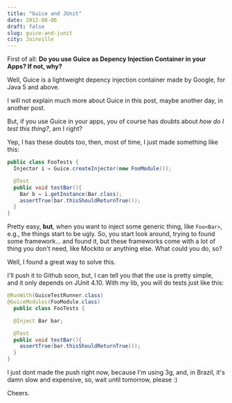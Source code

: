 ```yaml
---
title: "Guice and JUnit"
date: 2012-08-06
draft: false
slug: guice-and-junit
city: Joinville
---
```


First of all: **Do you use Guice as Depency Injection Container in your Apps? If not, why?**

Well, Guice is a lightweight depency injection container made by Google, for Java 5 and above.

I will not explain much more about Guice in this post, maybe another day, in another post.

But, if you use Guice in your apps, you of course has doubts about *how do I test this thing?*, am I right?

Yep, I has these doubts too, then, most of time, I just made something like this:

```java
public class FooTests {
  Injector i = Guice.createInjector(new FooModule());

  @Test
  public void testBar(){
    Bar b = i.getInstance(Bar.class);
    assertTrue(bar.thisShouldReturnTrue());
  }
}
```

Pretty easy, **but**, when you want to inject some generic thing, like `Foo<Bar>`, e.g., the things start to be ugly. So, you start look around, trying to found some framework… and found it, but these frameworks come with a lot of thing you don't need, like Mockito or anything else. What could you do, so?

Well, I found a great way to solve this.

I'll push it to Github soon, but, I can tell you that the use is pretty simple, and it only depends on JUnit 4.10. With my lib, you will do tests just like this:

```java
@RunWith(GuiceTestRunner.class)
@GuiceModules(FooModule.class)
  public class FooTests {

  @Inject Bar bar;

  @Test
  public void testBar(){
    assertTrue(bar.thisShouldReturnTrue());
  }
}
```

I just dont made the push right now, because I'm using 3g, and, in Brazil, it's damn slow and expensive, so, wait until tomorrow, please :)

Cheers.
